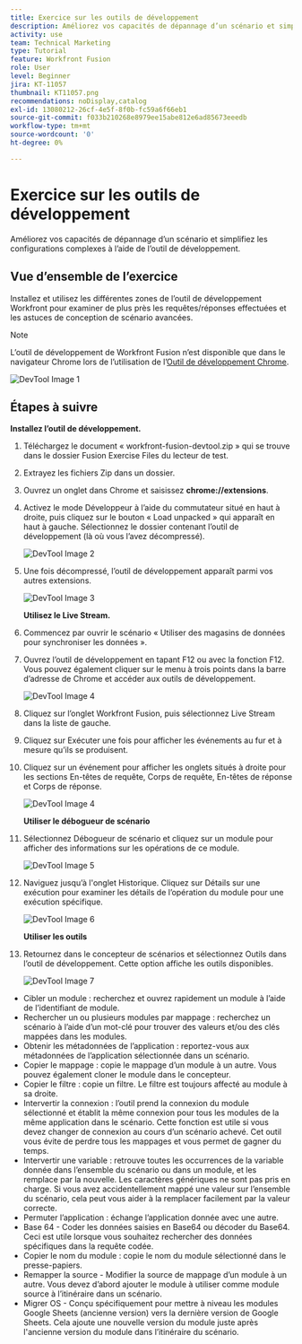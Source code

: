 ```yaml
---
title: Exercice sur les outils de développement
description: Améliorez vos capacités de dépannage d’un scénario et simplifiez les configurations complexes à l’aide de DevTool.
activity: use
team: Technical Marketing
type: Tutorial
feature: Workfront Fusion
role: User
level: Beginner
jira: KT-11057
thumbnail: KT11057.png
recommendations: noDisplay,catalog
exl-id: 13080212-26cf-4e5f-8f0b-fc59a6f66eb1
source-git-commit: f033b210268e8979ee15abe812e6ad85673eeedb
workflow-type: tm+mt
source-wordcount: '0'
ht-degree: 0%

---
```


# Exercice sur les outils de développement

Améliorez vos capacités de dépannage d’un scénario et simplifiez les configurations complexes à l’aide de l’outil de développement.

## Vue d’ensemble de l’exercice

Installez et utilisez les différentes zones de l’outil de développement Workfront pour examiner de plus près les requêtes/réponses effectuées et les astuces de conception de scénario avancées.

>[!NOTE]
>
>L’outil de développement de Workfront Fusion n’est disponible que dans le navigateur Chrome lors de l’utilisation de l’[Outil de développement Chrome](https://developer.chrome.com/docs/devtools?hl=fr).

![DevTool Image 1](../12-exercises/assets/devtool-walkthrough-1.png)

## Étapes à suivre

**Installez l’outil de développement.**

1. Téléchargez le document « workfront-fusion-devtool.zip » qui se trouve dans le dossier Fusion Exercise Files du lecteur de test.
1. Extrayez les fichiers Zip dans un dossier.
1. Ouvrez un onglet dans Chrome et saisissez **chrome://extensions**.
1. Activez le mode Développeur à l’aide du commutateur situé en haut à droite, puis cliquez sur le bouton « Load unpacked » qui apparaît en haut à gauche. Sélectionnez le dossier contenant l’outil de développement (là où vous l’avez décompressé).

   ![DevTool Image 2](../12-exercises/assets/devtool-walkthrough-2.png)

1. Une fois décompressé, l’outil de développement apparaît parmi vos autres extensions.

   ![DevTool Image 3](../12-exercises/assets/devtool-walkthrough-3.png)

   **Utilisez le Live Stream.**

1. Commencez par ouvrir le scénario « Utiliser des magasins de données pour synchroniser les données ».
1. Ouvrez l’outil de développement en tapant F12 ou avec la fonction F12. Vous pouvez également cliquer sur le menu à trois points dans la barre d’adresse de Chrome et accéder aux outils de développement.

   ![DevTool Image 4](../12-exercises/assets/navigate-to-devtools.png)

1. Cliquez sur l’onglet Workfront Fusion, puis sélectionnez Live Stream dans la liste de gauche.
1. Cliquez sur Exécuter une fois pour afficher les événements au fur et à mesure qu’ils se produisent.
1. Cliquez sur un événement pour afficher les onglets situés à droite pour les sections En-têtes de requête, Corps de requête, En-têtes de réponse et Corps de réponse.

   ![DevTool Image 4](../12-exercises/assets/devtool-walkthrough-4.png)

   **Utiliser le débogueur de scénario**

1. Sélectionnez Débogueur de scénario et cliquez sur un module pour afficher des informations sur les opérations de ce module.

   ![DevTool Image 5](../12-exercises/assets/devtool-walkthrough-5.png)

1. Naviguez jusqu’à l&#39;onglet Historique. Cliquez sur Détails sur une exécution pour examiner les détails de l’opération du module pour une exécution spécifique.

   ![DevTool Image 6](../12-exercises/assets/devtool-walkthrough-6.png)

   **Utiliser les outils**

1. Retournez dans le concepteur de scénarios et sélectionnez Outils dans l’outil de développement. Cette option affiche les outils disponibles.

   ![DevTool Image 7](../12-exercises/assets/devtool-walkthrough-7.png)

+ Cibler un module : recherchez et ouvrez rapidement un module à l’aide de l’identifiant de module.
+ Rechercher un ou plusieurs modules par mappage : recherchez un scénario à l’aide d’un mot-clé pour trouver des valeurs et/ou des clés mappées dans les modules.
+ Obtenir les métadonnées de l’application : reportez-vous aux métadonnées de l’application sélectionnée dans un scénario.
+ Copier le mappage : copie le mappage d’un module à un autre. Vous pouvez également cloner le module dans le concepteur.
+ Copier le filtre : copie un filtre. Le filtre est toujours affecté au module à sa droite.
+ Intervertir la connexion : l’outil prend la connexion du module sélectionné et établit la même connexion pour tous les modules de la même application dans le scénario. Cette fonction est utile si vous devez changer de connexion au cours d’un scénario achevé. Cet outil vous évite de perdre tous les mappages et vous permet de gagner du temps.
+ Intervertir une variable : retrouve toutes les occurrences de la variable donnée dans l’ensemble du scénario ou dans un module, et les remplace par la nouvelle. Les caractères génériques ne sont pas pris en charge. Si vous avez accidentellement mappé une valeur sur l’ensemble du scénario, cela peut vous aider à la remplacer facilement par la valeur correcte.
+ Permuter l’application : échange l’application donnée avec une autre.
+ Base 64 - Coder les données saisies en Base64 ou décoder du Base64. Ceci est utile lorsque vous souhaitez rechercher des données spécifiques dans la requête codée.
+ Copier le nom du module : copie le nom du module sélectionné dans le presse-papiers.
+ Remapper la source - Modifier la source de mappage d’un module à un autre. Vous devez d’abord ajouter le module à utiliser comme module source à l’itinéraire dans un scénario.
+ Migrer OS - Conçu spécifiquement pour mettre à niveau les modules Google Sheets (ancienne version) vers la dernière version de Google Sheets. Cela ajoute une nouvelle version du module juste après l&#39;ancienne version du module dans l’itinéraire du scénario.
